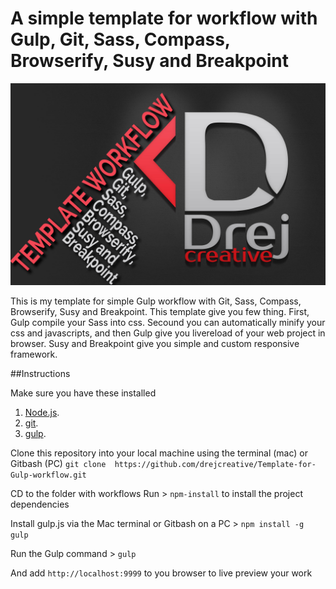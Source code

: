 # A simple template for workflow with Gulp, Git, Sass, Compass, Browserify, Susy and Breakpoint
![A simple template for workflow with Gulp, Git, Sass, Compass, Browserify, Susy and Breakpoint](img.jpg)

This is my template for simple Gulp workflow with Git, Sass, Compass, Browserify, Susy and Breakpoint. This template give you few thing. First, Gulp compile your Sass into css. Secound you can automatically minify your css and javascripts, and then Gulp give you livereload of your web project in browser.
Susy and Breakpoint give you simple and custom responsive framework.

##Instructions

Make sure you have these installed

1. [Node.js](www.nodejs.org).
2. [git](www.git-scm.com).
3. [gulp](www.gulpjs.com).

Clone this repository into your local machine using the terminal (mac) or Gitbash (PC)
`git clone  https://github.com/drejcreative/Template-for-Gulp-workflow.git`

CD to the folder with workflows
Run > `npm-install` to install the project dependencies

Install gulp.js via the Mac terminal or Gitbash on a PC > `npm install -g gulp`

Run the Gulp command > `gulp`


And add `http://localhost:9999` to you browser to live preview your work

